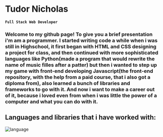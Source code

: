 # Tudor Nicholas

**`Full Stack Web Developer`**

### Welcome to my github page! To give you a brief presentation i'm am a programmer. I started writing code a while when i was still in Highschool, it first began with HTML and CSS designing a project for class, and then continued with more sophisticated languages like Python(made a program that would rewrite the name of music filles after a patter) but then i wanted to step up my game with front-end developing Javascript(the front-end repository, with the help from a paid course, that i also got a diploma from), also learned a bunch of libraries and frameworks to go with it. And now i want to make a career out of it, because i loved even from when i was little the power of a computer and what you can do with it.

## Languages and libraries that i have worked with:

 <img align="left" alt="language" with="40px" style="padding-right: 10px;" src="https://cdn.jsdelivr.net/gh/devicons/devicon/icons/html5/html5-original-wordmark.svg" />
